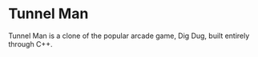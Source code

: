 # Tunnel Man
Tunnel Man is a clone of the popular arcade game, Dig Dug, built entirely through C++. 
